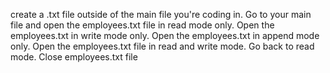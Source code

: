 create a .txt file outside of the main file you're coding in.
Go to your main file and open the employees.txt file in read mode only.
Open the employees.txt in write mode only.
Open the employees.txt in append mode only.
Open the employees.txt file in read and write mode.
Go back to read mode.
Close employees.txt file
